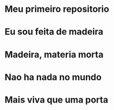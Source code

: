 # Meu primeiro repositorio
# Eu sou feita de madeira
# Madeira, materia morta
# Nao ha nada no mundo
# Mais viva que uma porta

